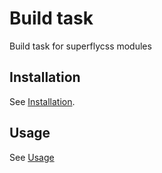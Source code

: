 # Build task

Build task for superflycss modules

## Installation

See [Installation](https://github.com/superflycss/superflycss/#installation).

## Usage

See [Usage](https://github.com/superfly-css/superflycss/#usage)
